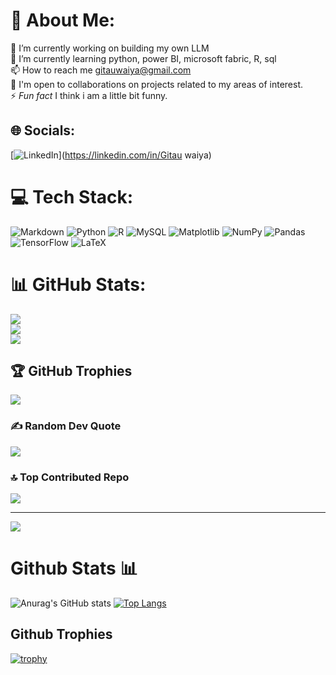 # 💫 About Me:
🔭 I’m currently working on building  my own LLM<br>🌱 I’m currently learning python, power BI, microsoft fabric, R, sql<br>📫 How to reach me gitauwaiya@gmail.com<br>💼 I'm open to collaborations on projects related to my areas of interest.<br>⚡ *Fun fact* I think i am a little bit funny.


## 🌐 Socials:
[![LinkedIn](https://img.shields.io/badge/LinkedIn-%230077B5.svg?logo=linkedin&logoColor=white)](https://linkedin.com/in/Gitau waiya) 

# 💻 Tech Stack:
![Markdown](https://img.shields.io/badge/markdown-%23000000.svg?style=for-the-badge&logo=markdown&logoColor=white) ![Python](https://img.shields.io/badge/python-3670A0?style=for-the-badge&logo=python&logoColor=ffdd54) ![R](https://img.shields.io/badge/r-%23276DC3.svg?style=for-the-badge&logo=r&logoColor=white) ![MySQL](https://img.shields.io/badge/mysql-4479A1.svg?style=for-the-badge&logo=mysql&logoColor=white) ![Matplotlib](https://img.shields.io/badge/Matplotlib-%23ffffff.svg?style=for-the-badge&logo=Matplotlib&logoColor=black) ![NumPy](https://img.shields.io/badge/numpy-%23013243.svg?style=for-the-badge&logo=numpy&logoColor=white) ![Pandas](https://img.shields.io/badge/pandas-%23150458.svg?style=for-the-badge&logo=pandas&logoColor=white) ![TensorFlow](https://img.shields.io/badge/TensorFlow-%23FF6F00.svg?style=for-the-badge&logo=TensorFlow&logoColor=white) ![LaTeX](https://img.shields.io/badge/latex-%23008080.svg?style=for-the-badge&logo=latex&logoColor=white)
# 📊 GitHub Stats:
![](https://github-readme-stats.vercel.app/api?username=Gitau189&theme=midnight-purple&hide_border=false&include_all_commits=true&count_private=true)<br/>
![](https://github-readme-streak-stats.herokuapp.com/?user=Gitau189&theme=midnight-purple&hide_border=false)<br/>
![](https://github-readme-stats.vercel.app/api/top-langs/?username=Gitau189&theme=midnight-purple&hide_border=false&include_all_commits=true&count_private=true&layout=compact)

## 🏆 GitHub Trophies
![](https://github-profile-trophy.vercel.app/?username=Gitau189&theme=radical&no-frame=false&no-bg=false&margin-w=4)

### ✍️ Random Dev Quote
![](https://quotes-github-readme.vercel.app/api?type=horizontal&theme=radical)

### 🔝 Top Contributed Repo
![](https://github-contributor-stats.vercel.app/api?username=Gitau189&limit=5&theme=midnight-purple&combine_all_yearly_contributions=true)

---
[![](https://visitcount.itsvg.in/api?id=Gitau189&icon=0&color=0)](https://visitcount.itsvg.in)

<!-- Proudly created with GPRM ( https://gprm.itsvg.in ) -->






# Github Stats 📊
 
![Anurag's GitHub stats](https://github-readme-stats.vercel.app/api?username=Gitau189&show_icons=true&theme=radical)
[![Top Langs](https://github-readme-stats.vercel.app/api/top-langs/?username=Gitau189&show_icons=true&theme=radical)](https://github.com/anuraghazra/github-readme-stats)

## Github Trophies

[![trophy](https://github-profile-trophy.vercel.app/?username=Gitau189&show_icons=true&theme=radical)](https://github.com/ryo-ma/github-profile-trophy)


